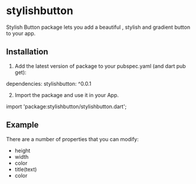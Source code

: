 # stylishbutton
 
Stylish Button package lets you add a beautiful , stylish and gradient  button to your app.

## Installation

1. Add the latest version of package to your pubspec.yaml (and dart pub get):

dependencies:
  stylishbutton: ^0.0.1

2. Import the package and use it in your App.

import 'package:stylishbutton/stylishbutton.dart';

## Example

There are a number of properties that you can modify:

- height
- width
- color
- title(text)
- color


